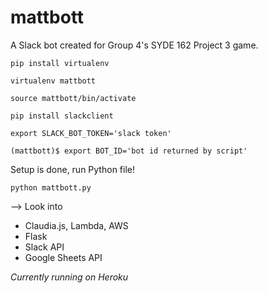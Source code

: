 # mattbott
A Slack bot created for Group 4's SYDE 162 Project 3 game.


```
pip install virtualenv
```
```
virtualenv mattbott
```
```
source mattbott/bin/activate
```
```
pip install slackclient
```
```
export SLACK_BOT_TOKEN='slack token'
```
```
(mattbott)$ export BOT_ID='bot id returned by script'
```

Setup is done, run Python file!
```
python mattbott.py
```


--> Look into 
 - Claudia.js, Lambda, AWS
 - Flask
 - Slack API
 - Google Sheets API

*Currently running on Heroku*

